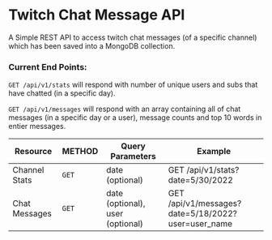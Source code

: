 # Twitch Chat Message API

A Simple REST API to access twitch chat messages (of a specific channel) which has been saved into a MongoDB collection.

### Current End Points:

`GET /api/v1/stats` will respond with number of unique users and subs that have chatted (in a specific day).

`GET /api/v1/messages` will respond with an array containing all of chat messages (in a specific day or a user), message counts and top 10 words in entier messages.

| Resource      | METHOD | Query Parameters                 | Example                                            |
| ------------- | ------ | -------------------------------- | -------------------------------------------------- |
| Channel Stats | `GET`  | date (optional)                  | GET /api/v1/stats?date=5/30/2022                   |
| Chat Messages | `GET`  | date (optional), user (optional) | GET /api/v1/messages?date=5/18/2022?user=user_name |
